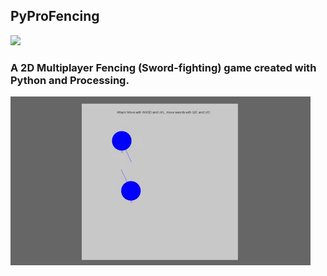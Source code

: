## PyProFencing
<img src="https://img.shields.io/github/license/submohanty/PyProFencing?color=MIT"><br>  
### A 2D Multiplayer Fencing (Sword-fighting) game created with Python and Processing.

<img src="https://raw.githubusercontent.com/submohanty/PyProFencing/main/game.gif">

